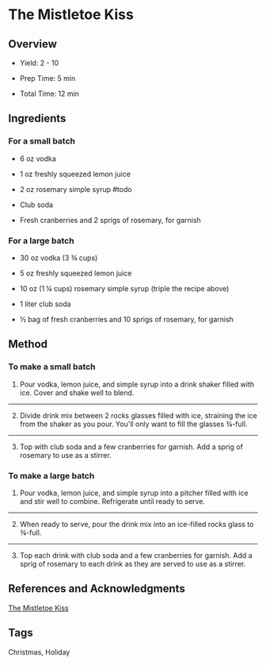 # The Mistletoe Kiss

## Overview

- Yield: 2 - 10

- Prep Time: 5 min

- Total Time: 12 min

## Ingredients

### For a small batch

- 6 oz vodka

- 1 oz freshly squeezed lemon juice

- 2 oz rosemary simple syrup #todo

- Club soda

- Fresh cranberries and 2 sprigs of rosemary, for garnish


### For a large batch

- 30 oz vodka (3 ¾ cups)

- 5 oz freshly squeezed lemon juice

- 10 oz (1 ¼ cups) rosemary simple syrup (triple the recipe above)

- 1 liter club soda

- ½ bag of fresh cranberries and 10 sprigs of rosemary, for garnish


## Method

### To make a small batch

1. Pour vodka, lemon juice, and simple syrup into a drink shaker filled with ice. Cover and shake well to blend.
---
2. Divide drink mix between 2 rocks glasses filled with ice, straining the ice from the shaker as you pour. You'll only want to fill the glasses ¾-full.
---
3. Top with club soda and a few cranberries for garnish. Add a sprig of rosemary to use as a stirrer.

### To make a large batch

1. Pour vodka, lemon juice, and simple syrup into a pitcher filled with ice and stir well to combine. Refrigerate until ready to serve.
---
2. When ready to serve, pour the drink mix into an ice-filled rocks glass to ¾-full.
---
3. Top each drink with club soda and a few cranberries for garnish. Add a sprig of rosemary to each drink as they are served to use as a stirrer.


## References and Acknowledgments

[The Mistletoe Kiss](http://www.smells-like-home.com/2018/11/the-mistletoe-kiss/)

## Tags

Christmas, Holiday
